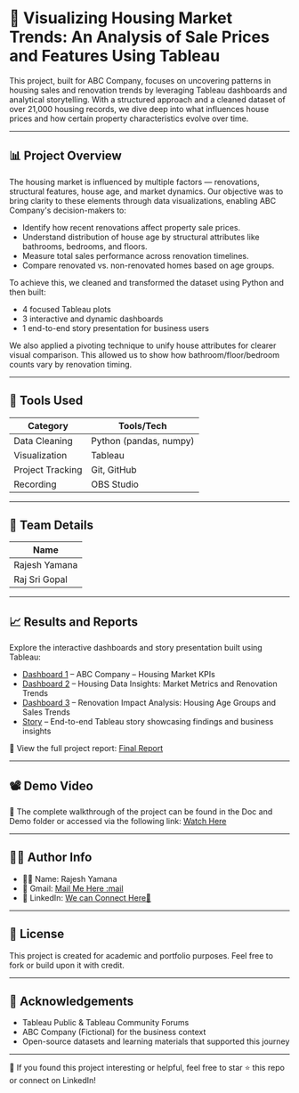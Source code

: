 # 🏡 Visualizing Housing Market Trends: An Analysis of Sale Prices and Features Using Tableau

This project, built for ABC Company, focuses on uncovering patterns in housing sales and renovation trends by leveraging Tableau dashboards and analytical storytelling. With a structured approach and a cleaned dataset of over 21,000 housing records, we dive deep into what influences house prices and how certain property characteristics evolve over time.

---

## 📊 Project Overview

The housing market is influenced by multiple factors — renovations, structural features, house age, and market dynamics. Our objective was to bring clarity to these elements through data visualizations, enabling ABC Company's decision-makers to:

- Identify how recent renovations affect property sale prices.
- Understand distribution of house age by structural attributes like bathrooms, bedrooms, and floors.
- Measure total sales performance across renovation timelines.
- Compare renovated vs. non-renovated homes based on age groups.

To achieve this, we cleaned and transformed the dataset using Python and then built:

- 4 focused Tableau plots
- 3 interactive and dynamic dashboards
- 1 end-to-end story presentation for business users

We also applied a pivoting technique to unify house attributes for clearer visual comparison. This allowed us to show how bathroom/floor/bedroom counts vary by renovation timing.

---

## 🚀 Tools Used

| Category         | Tools/Tech                      |
|------------------|----------------------------------|
| Data Cleaning    | Python (pandas, numpy)          |
| Visualization    | Tableau                         |
| Project Tracking | Git, GitHub                     |
| Recording        | OBS Studio                      |

---

## 👥 Team Details

| Name             |
|------------------|
| Rajesh Yamana    |
| Raj Sri Gopal    |

---
## 📈 Results and Reports

Explore the interactive dashboards and story presentation built using Tableau:

- [Dashboard 1]( https://public.tableau.com/app/profile/rajesh.112/viz/Dashboard\_1\_17511983647340/Dashboard1?publish=yes) – ABC Company – Housing Market KPIs
- [Dashboard 2](https://public.tableau.com/app/profile/rajesh.112/viz/Dashboard\_2\_17511988991290/Dashboard2?publish=yes) – Housing Data Insights: Market Metrics and Renovation Trends
- [Dashboard 3](https://public.tableau.com/app/profile/rajesh.112/viz/Dashboard_3_17511989917850/Dashboard3?publish=yes) – Renovation Impact Analysis: Housing Age Groups and Sales Trends
- [Story]( https://public.tableau.com/app/profile/rajesh.112/viz/Story\_17511991210020/Story1?publish=yes) – End-to-end Tableau story showcasing findings and business insights

📄 View the full project report: [Final Report](Doc%20and%20Demo/Final%20Report.pdf)


---
## 📽 Demo Video

🎥 The complete walkthrough of the project can be found in the Doc and Demo folder or accessed via the following link:
[Watch Here](https://drive.google.com/file/d/1MIOcxZiYDwI4gUQipy5Eh47-qv6yOpE_/view?usp=sharing)

---

## 👨‍💻 Author Info

- 🧑‍💻 Name: Rajesh Yamana  
- 📧 Gmail: [Mail Me Here :mail](mailto:yamanarajesh112@gmail.com)  
- 🔗 LinkedIn: [We can Connect Here🤝](https://www.linkedin.com/in/connect-rajesh-yamana/)

---


## 📜 License

This project is created for academic and portfolio purposes. Feel free to fork or build upon it with credit.

---

## 🙌 Acknowledgements

- Tableau Public & Tableau Community Forums  
- ABC Company (Fictional) for the business context  
- Open-source datasets and learning materials that supported this journey

---

📢 If you found this project interesting or helpful, feel free to star ⭐ this repo or connect on LinkedIn!

